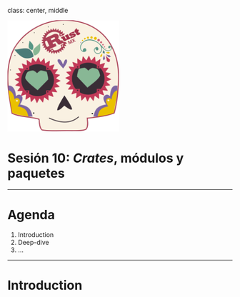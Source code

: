 class: center, middle

<img src="../images/rustmx-logo.svg" alt="RustMX" width="250rem" height="auto">

# Sesión 10: _Crates_, módulos y paquetes
---

# Agenda

1. Introduction
2. Deep-dive
3. ...

---

# Introduction